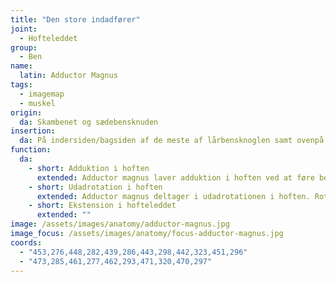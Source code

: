 ```yaml
---
title: "Den store indadfører"
joint:
  - Hofteleddet
group:
  - Ben
name:
  latin: Adductor Magnus
tags:
  - imagemap
  - muskel
origin: 
  da: Skambenet og sædebensknuden
insertion: 
  da: På indersiden/bagsiden af de meste af lårbensknoglen samt ovenpå den inderste lårbenskondyl.
function:
  da:
    - short: Adduktion i hoften
      extended: Adductor magnus laver adduktion i hoften ved at føre benet ind mod den mediale linje i kroppen. Samler altså benene.
    - short: Udadrotation i hoften
      extended: Adductor magnus deltager i udadrotationen i hoften. Rotation væk fra den mediale linje i kroppen.
    - short: Ekstension i hofteleddet
      extended: ""
image: /assets/images/anatomy/adductor-magnus.jpg
image_focus: /assets/images/anatomy/focus-adductor-magnus.jpg
coords:
  - "453,276,448,282,439,286,443,298,442,323,451,296"
  - "473,285,461,277,462,293,471,320,470,297"
---
```

